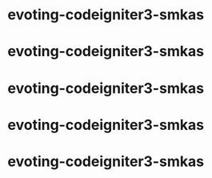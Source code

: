 # evoting-codeigniter3-smkas
# evoting-codeigniter3-smkas
# evoting-codeigniter3-smkas
# evoting-codeigniter3-smkas
# evoting-codeigniter3-smkas

